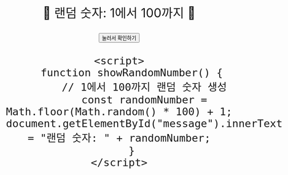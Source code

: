 <!DOCTYPE html>
<html lang="ko">

<head>
    <meta charset="UTF-8">
    <meta name="viewport" content="width=device-width, initial-scale=1.0">
    <title>랜덤 숫자</title>
    <style>
        body {
            text-align: center;
            font-size: 2rem;
            margin-top: 20%;
        }
    </style>
</head>

<body>
    <p id="message">🔮 랜덤 숫자: 1에서 100까지 🔮</p>
    <button onclick="showRandomNumber()">눌러서 확인하기</button>

    <script>
        function showRandomNumber() {
            // 1에서 100까지 랜덤 숫자 생성
            const randomNumber = Math.floor(Math.random() * 100) + 1;
            document.getElementById("message").innerText = "랜덤 숫자: " + randomNumber;
        }
    </script>
</body>

</html>
